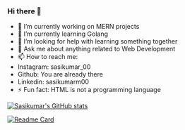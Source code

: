 ### Hi there 👋

- 🔭 I’m currently working on MERN projects
- 🌱 I’m currently learning Golang
- 🤔 I’m looking for help with learning something together
- 💬 Ask me about anything related to Web Development
- 📫 How to reach me: 
-    Instagram: sasikumar_00
-    Github: You are already there
-    Linkedin:  sasikumarm00
- ⚡ Fun fact: HTML is not a programming language

[![Sasikumar's GitHub stats](https://sasikumar00.vercel.app/api?username=Sasikumar00&show_icons=true&theme=midnight-purple)](https://github.com/Sasikumar00/github-readme-stats)

[![Readme Card](https://sasikumar00.vercel.app/api/pin/?username=Sasikumar00&repo=github-readme-stats&theme=midnight-purple)](https://github.com/Sasikumar00/github-readme-stats)
